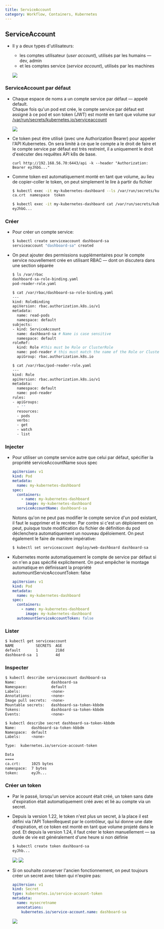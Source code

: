 ```yaml
---
title: ServiceAccount
category: Workflow, Containers, Kubernetes
---
```


## ServiceAccount

* Il y a deux types d'utilisateurs:  
  - les comptes utilisateur (*user account*), utilisés par les humains — dev, admin
  - et les comptes service (*service account*), utilisés par les machines

  ![](https://i.imgur.com/JsqolHMl.png)

### ServiceAccount par défaut

* Chaque espace de noms a un compte service par défaut — appelé default.  
  Chaque fois qu'un pod est crée, le compte service par défaut est assigné à ce pod et son token (JWT) est monté en tant que volume sur <ins>/var/run/secrets/kubernetes.io/serviceaccount</ins>

  ![](https://i.imgur.com/qftfkWt.png)

* Ce token peut être utilisé (avec une Authorization Bearer) pour appeler l'API Kubernetes. On sera limité à ce que le compte a le droit de faire et le compte service par défaut est très restreint, il a uniquement le droit d'exécuter des requêtes API k8s de base.

  ```
  curl http://192.168.56.70:6443/api -k --header "Authorization: Bearer eyJhbG..."
  ```

* Comme token est automatiquement monté en tant que volume, au lieu de copier-coller le token, on peut simplement le lire à partir du fichier

  ``` bash
  $ kubectl exec -it my-kubernetes-dashboard --ls /var/run/secrets/kubernetes.io/serviceaccount
  ca.crt  namespace  token
  ```

  ``` bash
  $ kubectl exec -it my-kubernetes-dashboard cat /var/run/secrets/kubernetes.io/serviceaccount/token
  eyJhbG...
  ```

### Créer

* Pour créer un compte service:

  ``` bash
  $ kubectl create serviceaccount dashboard-sa
  serviceaccount "dashboard-sa" created
  ```

* On peut ajouter des permissions supplémentaires pour le compte service nouvellement crée en utilisant RBAC — dont on discutera dans une section séparée

  ``` bash
  $ ls /var/rbac
  dashboard-sa-role-binding.yaml
  pod-reader-role.yaml

  $ cat /var/rbac/dashboard-sa-role-binding.yaml
  ---
  kind: RoleBinding
  apiVersion: rbac.authorization.k8s.io/v1
  metadata:
    name: read-pods
    namespace: default
  subjects:
  - kind: ServiceAccount
    name: dashboard-sa # Name is case sensitive
    namespace: default
  roleRef:
    kind: Role #this must be Role or ClusterRole
    name: pod-reader # this must match the name of the Role or ClusterRole you wish to bind to
    apiGroup: rbac.authorization.k8s.io

  $ cat /var/rbac/pod-reader-role.yaml
  ---
  kind: Role
  apiVersion: rbac.authorization.k8s.io/v1
  metadata:
    namespace: default
    name: pod-reader
  rules:
  - apiGroups:
    - ''
    resources:
    - pods
    verbs:
    - get
    - watch
    - list
  ```

### Injecter

* Pour utiliser un compte service autre que celui par défaut, spécifier la propriété serviceAccountName sous spec

  ``` yaml
  apiVersion: v1
  kind: Pod
  metadata:
    name: my-kubernetes-dashboard
  spec:
    containers:
      - name: my-kubernetes-dashboard
        image: my-kubernetes-dashboard
    serviceAccountName: dashboard-sa
  ```

  Notons qu'on ne peut pas modifier le compte service d'un pod existant, il faut le supprimer et le recréer. Par contre si c'est un déploiement on peut, puisque toute modification du fichier de définition du pod déclenchera automatiquement un nouveau dpéloiement. On peut également le faire de manière impérative:

  ``` bash
  $ kubectl set serviceaccount deploy/web-dashboard dashboard-sa
  ```

* Kubernetes monte automatiquement le compte de service par défaut si on n'en a pas spécifié explicitement. On peut empêcher le montage automatique en définissant la propriété automountServiceAccountToken: false

  ``` yaml
  apiVersion: v1
  kind: Pod
  metadata:
    name: my-kubernetes-dashboard
  spec:
    containers:
      - name: my-kubernetes-dashboard
        image: my-kubernetes-dashboard
    automountServiceAccountToken: false
  ```

### Lister

``` bash
$ kubectl get serviceaccount
NAME          SECRETS  AGE
default       1        218d
dashboard-sa  1        4d
```

### Inspecter

``` bash
$ kubectl describe serviceaccount dashboard-sa
Name:                dashboard-sa
Namespace:           default
Labels:              <none>
Annotations:         <none>
Image pull secrets:  <none>
Mountable secrets:   dashboard-sa-token-kbbdm
Tokens:              dashboard-sa-token-kbbdm
Events:              <none>
```

``` bash
$ kubectl describe secret dashboard-sa-token-kbbdm
Name:       dashboard-sa-token-kbbdm
Namespace:  default
Labels:     <none>

Type:  kubernetes.io/service-account-token

Data
====
ca.crt:     1025 bytes
namespace:  7 bytes
token:      eyJh...
```

### Créer un token

* Par le passé, lorsqu'un service account était créé, un token sans date d'expiration était automatiquement créé avec et lié au compte via un secret.

* Depuis la version 1.22, le token n'est plus un secret, à la place il est défini via l'API TokenRequest par le contrôleur, qui lui donne une date d'expiration, et ce token est monté en tant que volume projeté dans le pod.
  Et depuis la version 1.24, il faut créer le token manuellement — sa durée de vie est généralement d'une heure si non définie

  ``` bash
  $ kubectl create token dashboard-sa
  eyJhb...
  ```

  ![](https://i.imgur.com/bUbzpX4l.png)
  ![](https://i.imgur.com/2APZbCml.png)

* Si on souhaite conserver l'ancien fonctionnement, on peut toujours créer un secret avec token qui n'expire pas:

  ``` yml
  apiVersion: v1
  kind: Secret
  type: kubernetes.io/service-account-token
  metadata:
    name: mysecretname
    annotations:
      kubernetes.io/service-account.name: dashboard-sa
  ```

  ![](https://i.imgur.com/dA7NkXl.png)
